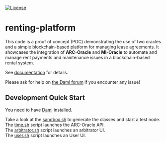 [![License](https://img.shields.io/badge/License-Apache%202.0-blue.svg)](https://github.com/digital-asset/daml/blob/main/LICENSE)

# renting-platform
This code is a proof of concept (POC) demonstrating the use of two oracles and a simple blockchain-based platform for managing lease agreements. It showcases the integration of **ARC-Oracle** and **MI-Oracle** to automate and manage rent payments and maintenance issues in a blockchain-based rental system.

See [documentation] for details.

[documentation]: https://docs.daml.com/getting-started/installation.html

Please ask for help on [the Daml forum] if you encounter any issue!

[the Daml forum]: https://discuss.daml.com

## Development Quick Start

You need to have [Daml] installed.

[Daml]: https://docs.daml.com

Take a look at the [sandbox.sh](./sandbox.sh) to generate the classes and start a test node. 
The [time.sh](./time.sh) script launches the ARC-Oracle API.  
The [arbitrator.sh](./arbitrator.sh) script launches an arbitrator UI.  
The [user.sh](./user.sh) script launches an User UI. 

